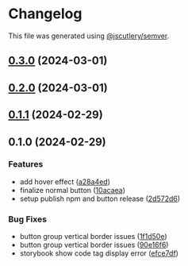 # Changelog

This file was generated using [@jscutlery/semver](https://github.com/jscutlery/semver).

## [0.3.0](https://github.com/jia-wei-00/learnbase-ui/compare/button-0.2.0...button-0.3.0) (2024-03-01)

## [0.2.0](https://github.com/jia-wei-00/learnbase-ui/compare/button-0.1.1...button-0.2.0) (2024-03-01)

## [0.1.1](https://github.com/jia-wei-00/learnbase-ui/compare/button-0.1.0...button-0.1.1) (2024-02-29)

## 0.1.0 (2024-02-29)

### Features

- add hover effect ([a28a4ed](https://github.com/jia-wei-00/learnbase-ui/commit/a28a4ed7bfee3c0474e7108752c6177afd7538e2))
- finalize normal button ([10acaea](https://github.com/jia-wei-00/learnbase-ui/commit/10acaea2a72afb98f2eba2286775c47536a436c6))
- setup publish npm and button release ([2d572d6](https://github.com/jia-wei-00/learnbase-ui/commit/2d572d60ef032f708e6024c27aed0ecb7dd7b769))

### Bug Fixes

- button group vertical border issues ([1f1d50e](https://github.com/jia-wei-00/learnbase-ui/commit/1f1d50ecda18dc3b3587100ee12ca6ef26674e7e))
- button group vertical border issues ([90e16f6](https://github.com/jia-wei-00/learnbase-ui/commit/90e16f6d935e916361ec72f3b1b3e61469dccf4b))
- storybook show code tag display error ([efce7df](https://github.com/jia-wei-00/learnbase-ui/commit/efce7df771deaf7e9ecba153b44d8211516fff4e))
